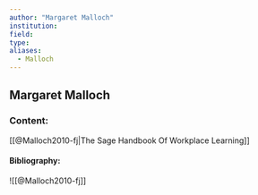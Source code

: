 ```yaml
---
author: "Margaret Malloch"
institution:
field:
type:
aliases:
  - Malloch
---
```


## Margaret Malloch

### Content:
[[@Malloch2010-fj|The Sage Handbook Of Workplace Learning]]

#### Bibliography:

![[@Malloch2010-fj]]